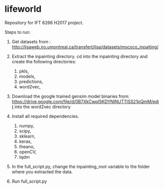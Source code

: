 # lifeworld

Repository for IFT 6266 H2017 project.

Steps to run:
1. Get datasets from : http://lisaweb.iro.umontreal.ca/transfert/lisa/datasets/mscoco_inpaiting/

2. Extract the inpainting directory. cd into the inpainting directory and create the following directories:
      1. pkls,
      2. models,
      3. predictions,
      4. word2vec,

3. Download the google trained gensim model binaries from: https://drive.google.com/file/d/0B7XkCwpI5KDYNlNUTTlSS21pQmM/edit into the word2vec directory


4. Install all required dependencies.

     1. numpy,
     2. scipy,
     3. sklearn,
     4. keras,
     5. theano,
     6. openCV,
     7. tqdm

5. In the full_script.py, change the inpainting_root variable to the folder where you extracted the data.

6. Run full_script.py

